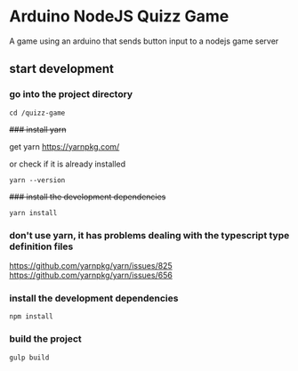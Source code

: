 # Arduino NodeJS Quizz Game

A game using an arduino that sends button input to a nodejs game server  

## start development

### go into the project directory

```cd /quizz-game```  

~~### install yarn~~  

get yarn https://yarnpkg.com/  

or check if it is already installed  

```yarn --version```  

~~### install the development dependencies~~  

```yarn install```  

### don't use yarn, it has problems dealing with the typescript type definition files

https://github.com/yarnpkg/yarn/issues/825
https://github.com/yarnpkg/yarn/issues/656

### install the development dependencies  

```npm install```  

### build the project  

```gulp build```  